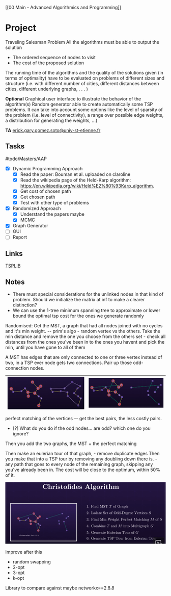 [[00 Main - Advanced Algorithmics and Programming]]

# Project 

Traveling Salesman Problem
All the algorithms must be able to output the solution 
- The ordered sequence of nodes to visit
- The cost of the proposed solution

The running time of the algorithms and the quality of the solutions given (in terms of optimality) have to be evaluated on problems of different sizes and structure (i.e. with different number of cities, different distances between cities, different underlying graphs, . . . )

**Optional**
Graphical user interface to illustrate the behavior of the algorithm(s)
Random generator able to create automatically some TSP problems. It can take into account some options like the level of sparsity of the problem (i.e. level of connectivity), a range over possible edge weights, a distribution for generating the weights, ...)

**TA**
erick.gary.gomez.soto@univ-st-etienne.fr

## Tasks 

#todo/Masters/AAP
- [x] Dynamic Programming Approach
	- [x] Read the paper: Bouman et al. uploaded on claroline
	- [x] Read the wikipedia page of the Held-Karp algorithm: https://en.wikipedia.org/wiki/Held%E2%80%93Karp_algorithm.
	- [x] Get cost of chosen path
	- [x] Get chosen path
	- [x] Test with other type of problems
- [x] Randomized Approach
	- [x] Understand the papers maybe
	- [x] MCMC
- [x] Graph Generator
- [ ] GUI
- [ ] Report

## Links 
[TSPLIB](http://comopt.ifi.uni-heidelberg.de/software/TSPLIB95/index.html)

## Notes
- There must special considerations for the unlinked nodes in that kind of problem. Should we initialize the matrix at inf to make a clearer distinction?
- We can use the 1-tree minimum spanning tree to approximate or lower bound the optimal tsp cost for the ones we generate randomly

Randomised: 
Get the MST, a graph that had all nodes joined with no cycles and it's min weight. -- prim's algo
	- random vertex vs the others. Take the min distance and remove the one you choose from the others set
	- check all distances from the ones you've been in to the ones you havent and pick the min, until you have gone to all of them

A MST has edges that are only connected to one or three vertex instead of two, in a TSP ever node gets two connections. Pair up those odd-connection nodes.

| ![image](<assets/AAP Project/file-20241119135403511.png>) | ![image](<assets/AAP Project/file-20241119135444193.png>) |
| --------------------------------------------------------- | --------------------------------------------------------- |

perfect matching of the vertices -- get the best pairs, the less costly pairs.
- [?] What do you do if the odd nodes... are odd? which one do you ignore?

Then you add the two graphs, the MST + the perfect matching

Then make an eulerian tour of that graph, 
	- remove duplicate edges
Then you make that into a TSP tour by removing any doubling down there is. 
	- any path that goes to every node of the remaining graph, skipping any you've already been in.
The cost will be close to the optimum, within 50% of it. 

![](<assets/AAP Project/file-20241119132402233.png>)

Improve after this
- random swapping
- 2-opt
- 3-opt
- k-opt

Library to compare against maybe 
networkx==2.8.8